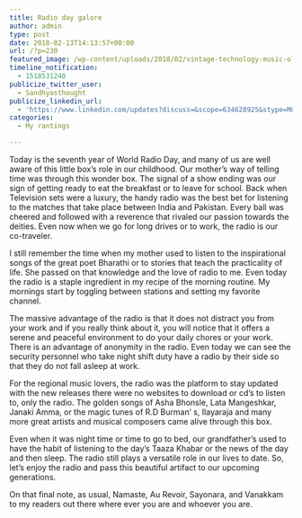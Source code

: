 ```yaml
---
title: Radio day galore
author: admin
type: post
date: 2018-02-13T14:13:57+00:00
url: /?p=230
featured_image: /wp-content/uploads/2018/02/vintage-technology-music-old-1200x800.jpg
timeline_notification:
  - 1518531240
publicize_twitter_user:
  - Sandhyasthought
publicize_linkedin_url:
  - 'https://www.linkedin.com/updates?discuss=&scope=634628925&stype=M&topic=6369181671031435264&type=U&a=z21Y'
categories:
  - My rantings

---
```

Today is the seventh year of World Radio Day, and many of us are well aware of this little box&#8217;s role in our childhood. Our mother&#8217;s way of telling time was through this wonder box. The signal of a show ending was our sign of getting ready to eat the breakfast or to leave for school. Back when Television sets were a luxury, the handy radio was the best bet for listening to the matches that take place between India and Pakistan. Every ball was cheered and followed with a reverence that rivaled our passion towards the deities. Even now when we go for long drives or to work, the radio is our co-traveler.

I still remember the time when my mother used to listen to the inspirational songs of the great poet Bharathi or to stories that teach the practicality of life. She passed on that knowledge and the love of radio to me. Even today the radio is a staple ingredient in my recipe of the morning routine. My mornings start by toggling between stations and setting my favorite channel.

The massive advantage of the radio is that it does not distract you from your work and if you really think about it, you will notice that it offers a serene and peaceful environment to do your daily chores or your work. There is an advantage of anonymity in the radio. Even today we can see the security personnel who take night shift duty have a radio by their side so that they do not fall asleep at work.

For the regional music lovers, the radio was the platform to stay updated with the new releases there were no websites to download or cd&#8217;s to listen to, only the radio. The golden songs of Asha Bhonsle, Lata Mangeshkar, Janaki Amma, or the magic tunes of R.D Burman&#8217; s, Ilayaraja and many more great artists and musical composers came alive through this box.

Even when it was night time or time to go to bed, our grandfather&#8217;s used to have the habit of listening to the day&#8217;s Taaza Khabar or the news of the day and then sleep. The radio still plays a versatile role in our lives to date. So, let&#8217;s enjoy the radio and pass this beautiful artifact to our upcoming generations.

On that final note, as usual, Namaste, Au Revoir, Sayonara, and Vanakkam to my readers out there where ever you are and whoever you are.